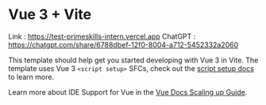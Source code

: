 # Vue 3 + Vite
Link : https://test-primeskills-intern.vercel.app
ChatGPT : https://chatgpt.com/share/6788dbef-12f0-8004-a712-5452332a2060

This template should help get you started developing with Vue 3 in Vite. The template uses Vue 3 `<script setup>` SFCs, check out the [script setup docs](https://v3.vuejs.org/api/sfc-script-setup.html#sfc-script-setup) to learn more.

Learn more about IDE Support for Vue in the [Vue Docs Scaling up Guide](https://vuejs.org/guide/scaling-up/tooling.html#ide-support).
